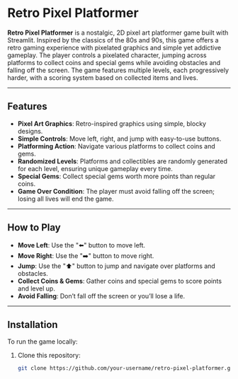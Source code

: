# Retro Pixel Platformer

**Retro Pixel Platformer** is a nostalgic, 2D pixel art platformer game built with Streamlit. Inspired by the classics of the 80s and 90s, this game offers a retro gaming experience with pixelated graphics and simple yet addictive gameplay. The player controls a pixelated character, jumping across platforms to collect coins and special gems while avoiding obstacles and falling off the screen. The game features multiple levels, each progressively harder, with a scoring system based on collected items and lives.

---

## Features

- **Pixel Art Graphics**: Retro-inspired graphics using simple, blocky designs.
- **Simple Controls**: Move left, right, and jump with easy-to-use buttons.
- **Platforming Action**: Navigate various platforms to collect coins and gems.
- **Randomized Levels**: Platforms and collectibles are randomly generated for each level, ensuring unique gameplay every time.
- **Special Gems**: Collect special gems worth more points than regular coins.
- **Game Over Condition**: The player must avoid falling off the screen; losing all lives will end the game.

---

## How to Play

- **Move Left**: Use the "⬅️" button to move left.
- **Move Right**: Use the "➡️" button to move right.
- **Jump**: Use the "⬆️" button to jump and navigate over platforms and obstacles.
- **Collect Coins & Gems**: Gather coins and special gems to score points and level up.
- **Avoid Falling**: Don’t fall off the screen or you’ll lose a life.

---

## Installation

To run the game locally:

1. Clone this repository:

   ```bash
   git clone https://github.com/your-username/retro-pixel-platformer.git
